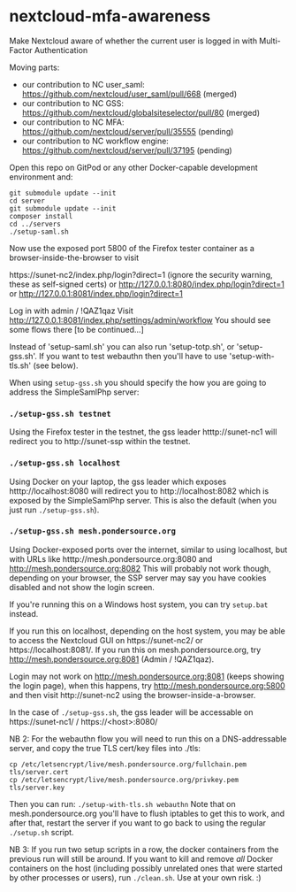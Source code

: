# nextcloud-mfa-awareness
Make Nextcloud aware of whether the current user is logged in with Multi-Factor Authentication

Moving parts:
* our contribution to NC user_saml: https://github.com/nextcloud/user_saml/pull/668 (merged)
* our contribution to NC GSS: https://github.com/nextcloud/globalsiteselector/pull/80 (merged)
* our contribution to NC MFA: https://github.com/nextcloud/server/pull/35555 (pending)
* our contribution to NC workflow engine: https://github.com/nextcloud/server/pull/37195 (pending)

Open this repo on GitPod or any other Docker-capable development environment and:

```
git submodule update --init
cd server
git submodule update --init
composer install
cd ../servers
./setup-saml.sh
```

Now use the exposed port 5800 of the Firefox tester container as a browser-inside-the-browser to visit

https://sunet-nc2/index.php/login?direct=1 (ignore the security warning, these as self-signed certs)
or
http://127.0.0.1:8080/index.php/login?direct=1
or
http://127.0.0.1:8081/index.php/login?direct=1

Log in with admin / !QAZ1qaz
Visit http://127.0.0.1:8081/index.php/settings/admin/workflow
You should see some flows there
[to be continued...]

Instead of 'setup-saml.sh' you can also run 'setup-totp.sh', or 'setup-gss.sh'. If you want to test webauthn then you'll have to use 'setup-with-tls.sh' (see below).

When using `setup-gss.sh` you should specify the how you are going to address the SimpleSamlPhp server:
### `./setup-gss.sh testnet`
Using the Firefox tester in the testnet, the gss leader htttp://sunet-nc1 will redirect you to http://sunet-ssp within
the testnet.
### `./setup-gss.sh localhost`
Using Docker on your laptop, the gss leader which exposes htttp://localhost:8080 will redirect you to
http://localhost:8082 which is exposed by the SimpleSamlPhp server.
This is also the default (when you just run `./setup-gss.sh`).

### `./setup-gss.sh mesh.pondersource.org`
Using Docker-exposed ports over the internet, similar to using localhost, but with URLs like htttp://mesh.pondersource.org:8080 and http://mesh.pondersource.org:8082
This will probably not work though, depending on your browser, the SSP server may say you have cookies disabled and not
show the login screen.

If you're running this on a Windows host system, you can try `setup.bat` instead.

If you run this on localhost, depending on the host system, you may be able to access the Nextcloud GUI on https://sunet-nc2/ or https://localhost:8081/.
If you run this on mesh.pondersource.org, try http://mesh.pondersource.org:8081 (Admin / !QAZ1qaz).

Login may not work on http://mesh.pondersource.org:8081 (keeps showing the login page), when this happens, try
 http://mesh.pondersource.org:5800 and then visit http://sunet-nc2 using the browser-inside-a-browser.

In the case of `./setup-gss.sh`, the gss leader will be accessable on  https://sunet-nc1/ / https://\<host\>:8080/

NB 2: For the webauthn flow you will need to run this on a DNS-addressable server, and copy the true TLS cert/key files into ./tls:
```
cp /etc/letsencrypt/live/mesh.pondersource.org/fullchain.pem tls/server.cert
cp /etc/letsencrypt/live/mesh.pondersource.org/privkey.pem tls/server.key
```
Then you can run: `./setup-with-tls.sh webauthn`
Note that on mesh.pondersource.org you'll have to flush iptables to get this to work, and after that,
restart the server if you want to go back to using the regular `./setup.sh` script.

NB 3: If you run two setup scripts in a row, the docker containers from the previous run will still be around.
If you want to kill and remove *all* Docker containers on the host (including possibly unrelated ones that were started by
other processes or users), run `./clean.sh`. Use at your own risk. :)
